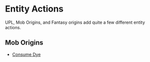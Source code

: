 # Entity Actions
UPL, Mob Origins, and Fantasy origins add quite a few different entity actions.


## Mob Origins
* [Consume Dye](actions/entity/consume_dye_color.md)


